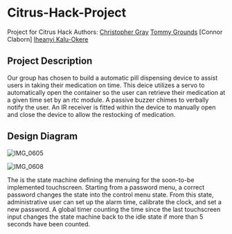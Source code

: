 # Citrus-Hack-Project
Project for Citrus Hack
Authors: [Christopher Gray](https://github.com/graycj42) [Tommy Grounds](https://github.com/PuttyXD) [Connor Claborn] [Iheanyi Kalu-Okere](https://github.com/Ikkoding)
## Project Description
Our group has chosen to build a automatic pill dispensing device to assist users in taking their medication on time. This deice utilizes a servo to automatically open the container so the user can retrieve their medication at a given time set by an rtc module. A passive buzzer chimes to verbally notify the user. An IR receiver is fitted within the device to manually open and close the device to allow the restocking of medication.
  
## Design Diagram
![IMG_0605](https://user-images.githubusercontent.com/114532865/235360212-c2329aaf-17d4-4a80-9ebf-46ad40c32ec3.jpg)

![IMG_0608](https://user-images.githubusercontent.com/114532865/235360253-f8287d64-8ca5-4992-af24-5bc64290aa48.jpg)

The is the state machine defining the menuing for the soon-to-be implemented touchscreen. Starting from a password menu, a correct password changes the state into the control menu state. From this state, administrative user can set up the alarm time, calibrate the clock, and set a new password. A global timer counting the time since the last touchscreen input changes the state machine back to the idle state if more than 5 seconds have been counted.
